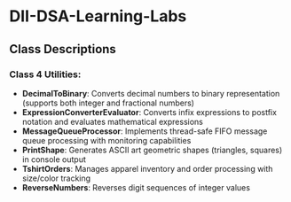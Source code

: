 # DII-DSA-Learning-Labs

## Class Descriptions

### Class 4 Utilities:

- **DecimalToBinary**: Converts decimal numbers to binary representation (supports both integer and fractional numbers)
- **ExpressionConverterEvaluator**: Converts infix expressions to postfix notation and evaluates mathematical expressions
- **MessageQueueProcessor**: Implements thread-safe FIFO message queue processing with monitoring capabilities
- **PrintShape**: Generates ASCII art geometric shapes (triangles, squares) in console output
- **TshirtOrders**: Manages apparel inventory and order processing with size/color tracking
- **ReverseNumbers**: Reverses digit sequences of integer values
